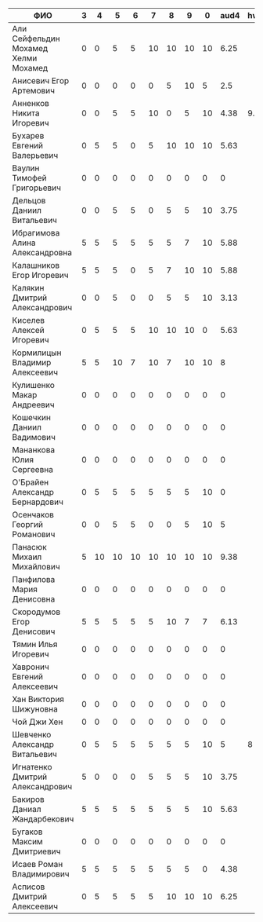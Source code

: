 |                ФИО                   | 3  | 4  | 5  | 6  | 7  | 8  | 9  | 0  | aud4 | hw4 |  m4  | m23 | cqa  |
|--------------------------------------|----|----|----|----|----|----|----|----|------|-----|------|-----|------|
| Али Сейфельдин Мохамед Хелми Мохамед | 0  | 0  | 5  | 5  | 10 | 10 | 10 | 10 | 6.25 |     |      | 8   |      |
| Анисевич Егор Артемович              | 0  | 0  | 0  | 0  | 0  | 5  | 10 | 5  | 2.5  |     |      | 3.8 |      |
| Анненков Никита Игоревич             | 0  | 0  | 5  | 5  | 10 | 0  | 5  | 10 | 4.38 | 9.5 | 7.45 | 7.3 | 7.38 |
| Бухарев Евгений Валерьевич           | 0  | 5  | 5  | 0  | 5  | 10 | 10 | 10 | 5.63 |     |      | 8.3 |      |
| Ваулин Тимофей Григорьевич           | 0  | 0  | 0  | 0  | 0  | 0  | 0  | 0  | 0    |     |      | 6.8 |      |
| Дельцов Даниил Витальевич            | 0  | 0  | 5  | 5  | 0  | 5  | 5  | 10 | 3.75 |     |      | 6.8 |      |
| Ибрагимова Алина Александровна       | 5  | 5  | 5  | 5  | 5  | 5  | 7  | 10 | 5.88 |     |      | 6.7 |      |
| Калашников Егор Игоревич             | 5  | 5  | 5  | 0  | 5  | 7  | 10 | 10 | 5.88 |     |      | 8.9 |      |
| Калякин Дмитрий Александрович        | 0  | 0  | 5  | 0  | 0  | 5  | 5  | 10 | 3.13 |     |      | 7.3 |      |
| Киселев Алексей Игоревич             | 0  | 5  | 5  | 5  | 10 | 10 | 10 | 0  | 5.63 |     |      | 8.4 |      |
| Кормилицын Владимир Алексеевич       | 5  | 5  | 10 | 7  | 10 | 7  | 10 | 10 | 8    |     |      | 8.8 |      |
| Кулишенко Макар Андреевич            | 0  | 0  | 0  | 0  | 0  | 0  | 0  | 0  | 0    |     |      | 9.5 |      |
| Кошечкин Даниил Вадимович            | 0  | 0  | 0  | 0  | 0  | 0  | 0  | 0  | 0    |     |      | 4.7 |      |
| Мананкова Юлия Сергеевна             | 0  | 0  | 0  | 0  | 0  | 0  | 0  | 0  | 0    |     |      | 9   |      |
| О'Брайен Александр Бернардович       | 0  | 5  | 5  | 5  | 5  | 5  | 5  | 10 | 0    |     |      | 6.8 |      |
| Осенчаков Георгий Романович          | 0  | 0  | 5  | 5  | 0  | 0  | 5  | 10 | 5    |     |      | 6.6 |      |
| Панасюк Михаил Михайлович            | 5  | 10 | 10 | 10 | 10 | 10 | 10 | 10 | 9.38 |     |      | 9.3 |      |
| Панфилова Мария Денисовна            | 0  | 0  | 0  | 0  | 0  | 0  | 0  | 0  | 0    |     |      | 8.8 |      |
| Скородумов Егор Денисович            | 5  | 5  | 5  | 5  | 5  | 10 | 7  | 7  | 6.13 |     |      | 8.4 |      |
| Тямин Илья Игоревич                  | 0  | 0  | 0  | 0  | 0  | 0  | 0  | 0  | 0    |     |      | 9.3 |      |
| Хавронич Евгений Алексеевич          | 0  | 0  | 0  | 0  | 0  | 0  | 0  | 0  | 0    |     |      | 8.8 |      |
| Хан Виктория Шижуновна               | 0  | 0  | 0  | 0  | 0  | 0  | 0  | 0  | 0    |     |      | 8.8 |      |
| Чой Джи Хен                          | 0  | 0  | 0  | 0  | 0  | 0  | 0  | 0  | 0    |     |      | 5.2 |      |
| Шевченко Александр Витальевич        | 0  | 5  | 5  | 5  | 5  | 5  | 5  | 10 | 5    | 8   | 6.8  | 8.6 | 7.7  |
| Игнатенко Дмитрий Александрович      | 5  | 0  | 0  | 0  | 5  | 5  | 5  | 10 | 3.75 |     |      | 6.7 |      |
| Бакиров Даниал Жандарбекович         | 5  | 5  | 5  | 5  | 5  | 5  | 5  | 10 | 5.63 |     |      | 7.3 |      |
| Бугаков Максим Дмитриевич            | 0  | 0  | 0  | 0  | 0  | 0  | 0  | 0  | 0    |     |      | 6.7 |      |
| Исаев Роман Владимирович             | 5  | 5  | 5  | 5  | 5  | 5  | 5  | 0  | 4.38 |     |      | 6.6 |      |
| Асписов Дмитрий Алексеевич           | 0  | 5  | 5  | 5  | 5  | 10 | 10 | 10 | 6.25 |     |      | 7.4 |      |